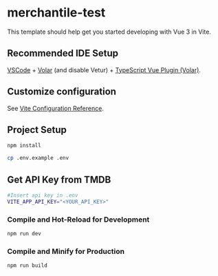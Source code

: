 # merchantile-test

This template should help get you started developing with Vue 3 in Vite.

## Recommended IDE Setup

[VSCode](https://code.visualstudio.com/) + [Volar](https://marketplace.visualstudio.com/items?itemName=Vue.volar) (and disable Vetur) + [TypeScript Vue Plugin (Volar)](https://marketplace.visualstudio.com/items?itemName=Vue.vscode-typescript-vue-plugin).

## Customize configuration

See [Vite Configuration Reference](https://vitejs.dev/config/).

## Project Setup

```sh
npm install

cp .env.example .env
```

## Get API Key from TMDB
```sh
#Insert api key in .env
VITE_APP_API_KEY="<YOUR_API_KEY>"
```

### Compile and Hot-Reload for Development

```sh
npm run dev
```

### Compile and Minify for Production

```sh
npm run build
```
